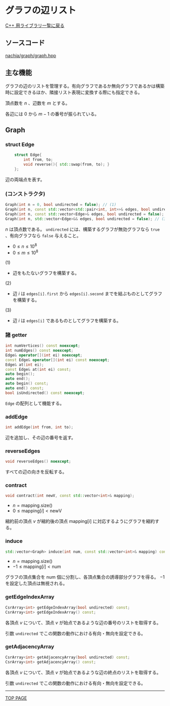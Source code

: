 # グラフの辺リスト

[C++ 用ライブラリ一覧に戻る](../index.md)

## ソースコード

[nachia/graph/graph.hpp](https://github.com/NachiaVivias/cp-library/blob/main/Cpp/Include/nachia/graph/graph.hpp)

## 主な機能

グラフの辺のリストを管理する。有向グラフであるか無向グラフであるかは構築時に設定できるほか、隣接リスト表現に変換する際にも指定できる。

頂点数を $n$ 、辺数を $m$ とする。

各辺には $0$ から $m-1$ の番号が振られている。

## Graph

### struct Edge

```c++
    struct Edge{
        int from, to;
        void reverse(){ std::swap(from, to); }
    };
```

辺の両端点を表す。

### (コンストラクタ)

```c++
Graph(int n = 0, bool undirected = false); // (1)
Graph(int n, const std::vector<std::pair<int, int>>& edges, bool undirected = false); // (2)
Graph(int n, const std::vector<Edge>& edges, bool undirected = false); // (3)
Graph(int n, std::vector<Edge>&& edges, bool undirected = false); // (3)
```

$n$ は頂点数である。 `undirected` には、構築するグラフが無効グラフなら `true` 、有向グラフなら `false` 与えること。

- $0 \leq n \leq 10^8$
- $0 \leq m \leq 10^8$

(1)

- 辺をもたないグラフを構築する。

(2)

- 辺 $i$ は `edges[i].first` から `edges[i].second` までを結ぶものとしてグラフを構築する。

(3)

- 辺 $i$ は `edges[i]` であるものとしてグラフを構築する。

### 諸 getter

```c++
int numVertices() const noexcept;
int numEdges() const noexcept;
Edge& operator[](int ei) noexcept;
const Edge& operator[](int ei) const noexcept;
Edge& at(int ei);
const Edge& at(int ei) const;
auto begin();
auto end();
auto begin() const;
auto end() const;
bool isUndirected() const noexcept;
```

`Edge` の配列として機能する。

### addEdge

```c++
int addEdge(int from, int to);
```

辺を追加し、その辺の番号を返す。

### reverseEdges

```c++
void reverseEdges() noexcept;
```

すべての辺の向きを反転する。

### contract

```c++
void contract(int newV, const std::vector<int>& mapping);
```

- $n=\text{mapping.size()}$
- $0\leq\text{mapping}[i]\lt \text{newV}$

縮約前の頂点 $v$ が縮約後の頂点 $\text{mapping}[i]$ に対応するようにグラフを縮約する。

### induce

```c++
std::vector<Graph> induce(int num, const std::vector<int>& mapping) const;
```

- $n=\text{mapping.size()}$
- $-1\leq\text{mapping}[i]\lt \text{num}$

グラフの頂点集合を $\text{num}$ 個に分割し、各頂点集合の誘導部分グラフを得る。 $-1$ を設定した頂点は無視される。

### getEdgeIndexArray

```c++
CsrArray<int> getEdgeIndexArray(bool undirected) const;
CsrArray<int> getEdgeIndexArray() const;
```

各頂点 $v$ について、頂点 $v$ が始点であるような辺の番号のリストを取得する。

引数 `undirected` でこの関数の動作における有向・無向を設定できる。

### getAdjacencyArray

```c++
CsrArray<int> getAdjacencyArray(bool undirected) const;
CsrArray<int> getAdjacencyArray() const;
```

各頂点 $v$ について、頂点 $v$ が始点であるような辺の終点のリストを取得する。

引数 `undirected` でこの関数の動作における有向・無向を設定できる。

---

[TOP PAGE](https://nachiavivias.github.io/cp-library/)


<script type="text/x-mathjax-config">MathJax.Hub.Config({tex2jax:{inlineMath:[['\$','\$']],processEscapes:true},CommonHTML: {matchFontHeight:false}});</script>
<script type="text/javascript" async src="https://cdnjs.cloudflare.com/ajax/libs/mathjax/2.7.1/MathJax.js?config=TeX-MML-AM_CHTML"></script>
